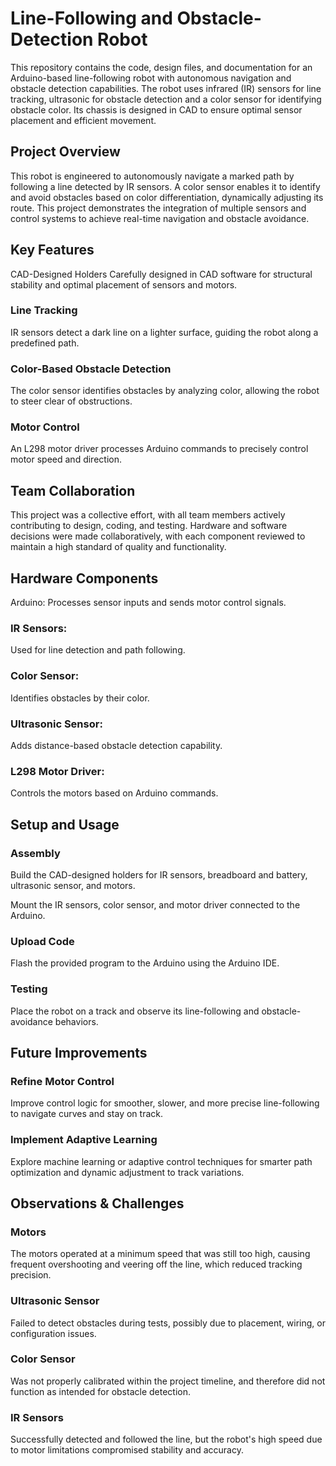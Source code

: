 # Line-Following and Obstacle-Detection Robot
This repository contains the code, design files, and documentation for an Arduino-based line-following robot with autonomous navigation and obstacle detection capabilities.
The robot uses infrared (IR) sensors for line tracking, ultrasonic for obstacle detection and a color sensor for identifying obstacle color. Its chassis is designed in CAD to ensure optimal sensor placement and efficient movement.

## Project Overview
This robot is engineered to autonomously navigate a marked path by following a line detected by IR sensors.
A color sensor enables it to identify and avoid obstacles based on color differentiation, dynamically adjusting its route.
This project demonstrates the integration of multiple sensors and control systems to achieve real-time navigation and obstacle avoidance.

## Key Features
CAD-Designed Holders
Carefully designed in CAD software for structural stability and optimal placement of sensors and motors.

### Line Tracking
IR sensors detect a dark line on a lighter surface, guiding the robot along a predefined path.

### Color-Based Obstacle Detection
The color sensor identifies obstacles by analyzing color, allowing the robot to steer clear of obstructions.

### Motor Control
An L298 motor driver processes Arduino commands to precisely control motor speed and direction.

## Team Collaboration
This project was a collective effort, with all team members actively contributing to design, coding, and testing.
Hardware and software decisions were made collaboratively, with each component reviewed to maintain a high standard of quality and functionality.

## Hardware Components
Arduino: Processes sensor inputs and sends motor control signals.

### IR Sensors: 
Used for line detection and path following.

### Color Sensor: 
Identifies obstacles by their color.

### Ultrasonic Sensor: 
Adds distance-based obstacle detection capability.

### L298 Motor Driver: 
Controls the motors based on Arduino commands.

## Setup and Usage

### Assembly
Build the CAD-designed holders for IR sensors, breadboard and battery, ultrasonic sensor, and motors.

Mount the IR sensors, color sensor, and motor driver connected to the Arduino.

### Upload Code
Flash the provided program to the Arduino using the Arduino IDE.

### Testing
Place the robot on a track and observe its line-following and obstacle-avoidance behaviors.

## Future Improvements

### Refine Motor Control
Improve control logic for smoother, slower, and more precise line-following to navigate curves and stay on track.

### Implement Adaptive Learning
Explore machine learning or adaptive control techniques for smarter path optimization and dynamic adjustment to track variations.

## Observations & Challenges
### Motors
The motors operated at a minimum speed that was still too high, causing frequent overshooting and veering off the line, which reduced tracking precision.

### Ultrasonic Sensor
Failed to detect obstacles during tests, possibly due to placement, wiring, or configuration issues.

### Color Sensor
Was not properly calibrated within the project timeline, and therefore did not function as intended for obstacle detection.

### IR Sensors
Successfully detected and followed the line, but the robot's high speed due to motor limitations compromised stability and accuracy.

